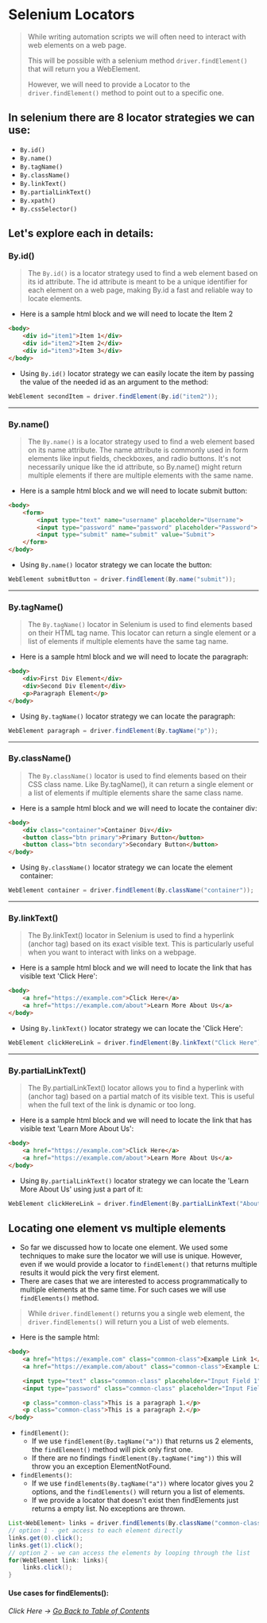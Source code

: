 # Selenium Locators

>  While writing automation scripts we will often need to interact with web elements on a web page.  
> 
>  This will be possible with a selenium method `driver.findElement()` that will return you a WebElement.  
> 
>  However, we will need to provide a Locator to the `driver.findElement()` method to point out to a specific one.


## In selenium there are 8 locator strategies we can use:
- `By.id()`
- `By.name()`
- `By.tagName()`
- `By.className()`
- `By.linkText()`
- `By.partialLinkText()`
- `By.xpath()`
- `By.cssSelector()`

## Let's explore each in details:

### By.id()
> The `By.id()` is a locator strategy used to find a web element based on its id attribute. The id attribute is meant to be a unique identifier for each element on a web page, making By.id a fast and reliable way to locate elements.
- Here is a sample html block and we will need to locate the Item 2  
```html
<body>
    <div id="item1">Item 1</div>    
    <div id="item2">Item 2</div>    
    <div id="item3">Item 3</div>
</body>
```
- Using `By.id()` locator strategy we can easily locate the item by passing the value of the needed id as an argument to the method:
```java
WebElement secondItem = driver.findElement(By.id("item2"));
```
---

### By.name()
> The `By.name()` is a locator strategy used to find a web element based on its name attribute. The name attribute is commonly used in form elements like input fields, checkboxes, and radio buttons. It's not necessarily unique like the id attribute, so By.name() might return multiple elements if there are multiple elements with the same name.
- Here is a sample html block and we will need to locate submit button:
```html
<body>
    <form>
        <input type="text" name="username" placeholder="Username">
        <input type="password" name="password" placeholder="Password">
        <input type="submit" name="submit" value="Submit">
    </form>
</body>
```
- Using `By.name()` locator strategy we can locate the button:
```java
WebElement submitButton = driver.findElement(By.name("submit"));
```
---

### By.tagName()
> The `By.tagName()` locator in Selenium is used to find elements based on their HTML tag name. This locator can return a single element or a list of elements if multiple elements have the same tag name.
- Here is a sample html block and we will need to locate the paragraph:
```html
<body>
    <div>First Div Element</div>
    <div>Second Div Element</div>
    <p>Paragraph Element</p>
</body>
```
- Using `By.tagName()` locator strategy we can locate the paragraph:
```java
WebElement paragraph = driver.findElement(By.tagName("p"));
```
---

### By.className()
> The `By.className()` locator is used to find elements based on their CSS class name. Like By.tagName(), it can return a single element or a list of elements if multiple elements share the same class name.

- Here is a sample html block and we will need to locate the container div:
```html
<body>
    <div class="container">Container Div</div>
    <button class="btn primary">Primary Button</button>
    <button class="btn secondary">Secondary Button</button>
</body>
```
- Using `By.className()` locator strategy we can locate the element container:
```java
WebElement container = driver.findElement(By.className("container"));
```
---

### By.linkText()

> The By.linkText() locator in Selenium is used to find a hyperlink (anchor tag) based on its exact visible text. This is particularly useful when you want to interact with links on a webpage.

- Here is a sample html block and we will need to locate the link that has visible text 'Click Here':
```html
<body>
    <a href="https://example.com">Click Here</a>
    <a href="https://example.com/about">Learn More About Us</a>
</body>
```
- Using `By.linkText()` locator strategy we can locate the 'Click Here':
```java
WebElement clickHereLink = driver.findElement(By.linkText("Click Here"));
```
---

### By.partialLinkText()

> The By.partialLinkText() locator allows you to find a hyperlink with (anchor tag) based on a partial match of its visible text. This is useful when the full text of the link is dynamic or too long.

- Here is a sample html block and we will need to locate the link that has visible text 'Learn More About Us':
```html
<body>
    <a href="https://example.com">Click Here</a>
    <a href="https://example.com/about">Learn More About Us</a>
</body>
```
- Using `By.partialLinkText()` locator strategy we can locate the 'Learn More About Us' using just a part of it:
```java
WebElement clickHereLink = driver.findElement(By.partialLinkText("About"));
```

## Locating one element vs multiple elements
- So far we discussed how to locate one element. We used some techniques to make sure the locator we will use is unique. However, even if we would provide a locator to `findElement()` that returns multiple results it would pick the very first element.  
- There are cases that we are interested to access programmatically to multiple elements at the same time. For such cases we will use `findElements()` method. 

> While `driver.findElement()` returns you a single web element, the `driver.findElements()` will return you a List of web elements.

- Here is the sample html:
```html
<body>
    <a href="https://example.com" class="common-class">Example Link 1</a>
    <a href="https://example.com/about" class="common-class">Example Link 2</a>

    <input type="text" class="common-class" placeholder="Input Field 1">
    <input type="password" class="common-class" placeholder="Input Field 2">

    <p class="common-class">This is a paragraph 1.</p>
    <p class="common-class">This is a paragraph 2.</p>
</body>
```

- `findElement()`:
  - If we use `findElement(By.tagName("a"))` that returns us 2 elements, the `findElement()` method will pick only first one.
  - If there are no findings `findElement(By.tagName("img"))` this will throw you an exception ElementNotFound.
- `findElements()`:
  - If we use `findElements(By.tagName("a"))` where locator gives you 2 options, and the `findElements()` will return you a list of elements.
  - If we provide a locator that doesn't exist then findElements just returns a empty list. No exceptions are thrown.

```java
List<WebElement> links = driver.findElements(By.className("common-class"));
// option 1 - get access to each element directly
links.get(0).click();
links.get(1).click();
// option 2 - we can access the elements by looping through the list
for(WebElement link: links){
    links.click();
}
```

#### Use cases for findElements():


###### Click Here &rarr; [Go Back to Table of Contents](../README.md)